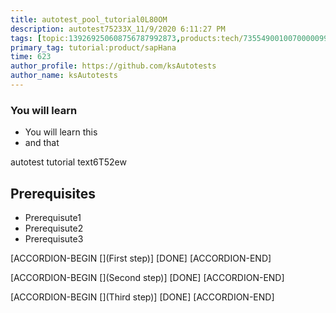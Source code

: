 ```yaml
---
title: autotest_pool_tutorial0L80OM
description: autotest75233X_11/9/2020 6:11:27 PM
tags: [topic:139269250608756787992873,products:tech/73554900100700000996,tutorial:experience/advanced]
primary_tag: tutorial:product/sapHana
time: 623
author_profile: https://github.com/ksAutotests
author_name: ksAutotests
---
```

### You will learn
- You will learn this
- and that

autotest tutorial text6T52ew

## Prerequisites
- Prerequisute1
- Prerequisute2
- Prerequisute3

[ACCORDION-BEGIN [](First step)]
[DONE]
[ACCORDION-END]

[ACCORDION-BEGIN [](Second step)]
[DONE]
[ACCORDION-END]

[ACCORDION-BEGIN [](Third step)]
[DONE]
[ACCORDION-END]

